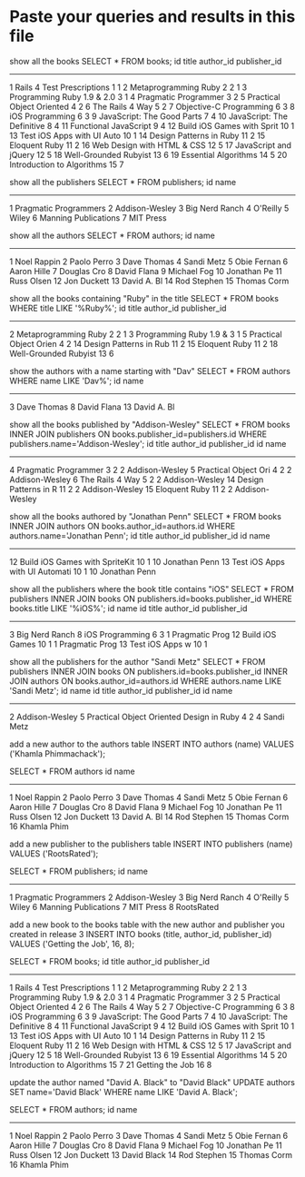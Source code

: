 Paste your queries and results in this file
================================================================================

show all the books
SELECT * FROM books;
id          title                       author_id   publisher_id
----------  --------------------------  ----------  ------------
1           Rails 4 Test Prescriptions  1           1
2           Metaprogramming Ruby 2      2           1
3           Programming Ruby 1.9 & 2.0  3           1
4           Pragmatic Programmer        3           2
5           Practical Object Oriented   4           2
6           The Rails 4 Way             5           2
7           Objective-C Programming     6           3
8           iOS Programming             6           3
9           JavaScript: The Good Parts  7           4
10          JavaScript: The Definitive  8           4
11          Functional JavaScript       9           4
12          Build iOS Games with Sprit  10          1
13          Test iOS Apps with UI Auto  10          1
14          Design Patterns in Ruby     11          2
15          Eloquent Ruby               11          2
16          Web Design with HTML & CSS  12          5
17          JavaScript and jQuery       12          5
18          Well-Grounded Rubyist       13          6
19          Essential Algorithms        14          5
20          Introduction to Algorithms  15          7

show all the publishers
SELECT * FROM publishers;
id          name
----------  ---------------------
1           Pragmatic Programmers
2           Addison-Wesley
3           Big Nerd Ranch
4           O'Reilly
5           Wiley
6           Manning Publications
7           MIT Press

show all the authors
SELECT * FROM authors;
id          name
----------  -----------
1           Noel Rappin
2           Paolo Perro
3           Dave Thomas
4           Sandi Metz
5           Obie Fernan
6           Aaron Hille
7           Douglas Cro
8           David Flana
9           Michael Fog
10          Jonathan Pe
11          Russ Olsen
12          Jon Duckett
13          David A. Bl
14          Rod Stephen
15          Thomas Corm

show all the books containing "Ruby" in the title
SELECT * FROM books
WHERE title LIKE '%Ruby%';
id          title                   author_id   publisher_id
----------  ----------------------  ----------  ------------
2           Metaprogramming Ruby 2  2           1
3           Programming Ruby 1.9 &  3           1
5           Practical Object Orien  4           2
14          Design Patterns in Rub  11          2
15          Eloquent Ruby           11          2
18          Well-Grounded Rubyist   13          6

show the authors with a name starting with "Dav"
SELECT * FROM authors
WHERE name LIKE 'Dav%';
id          name
----------  -----------
3           Dave Thomas
8           David Flana
13          David A. Bl

show all the books published by "Addison-Wesley"
SELECT * FROM books
INNER JOIN publishers
ON books.publisher_id=publishers.id
WHERE publishers.name='Addison-Wesley';
id          title                 author_id   publisher_id  id          name
----------  --------------------  ----------  ------------  ----------  --------------
4           Pragmatic Programmer  3           2             2           Addison-Wesley
5           Practical Object Ori  4           2             2           Addison-Wesley
6           The Rails 4 Way       5           2             2           Addison-Wesley
14          Design Patterns in R  11          2             2           Addison-Wesley
15          Eloquent Ruby         11          2             2           Addison-Wesley

show all the books authored by "Jonathan Penn"
SELECT * FROM books
INNER JOIN authors
ON books.author_id=authors.id
WHERE authors.name='Jonathan Penn';
id          title                           author_id   publisher_id  id          name
----------  ------------------------------  ----------  ------------  ----------  -------------
12          Build iOS Games with SpriteKit  10          1             10          Jonathan Penn
13          Test iOS Apps with UI Automati  10          1             10          Jonathan Penn

show all the publishers where the book title contains "iOS"
SELECT * FROM publishers
INNER JOIN books
ON publishers.id=books.publisher_id
WHERE books.title LIKE '%iOS%';
id          name            id          title            author_id   publisher_id
----------  --------------  ----------  ---------------  ----------  ------------
3           Big Nerd Ranch  8           iOS Programming  6           3
1           Pragmatic Prog  12          Build iOS Games  10          1
1           Pragmatic Prog  13          Test iOS Apps w  10          1

show all the publishers for the author "Sandi Metz"
SELECT * FROM publishers
INNER JOIN books
ON publishers.id=books.publisher_id
INNER JOIN authors
ON books.author_id=authors.id
WHERE authors.name LIKE 'Sandi Metz';
id          name            id          title                                     author_id   publisher_id  id          name
----------  --------------  ----------  ----------------------------------------  ----------  ------------  ----------  ----------
2           Addison-Wesley  5           Practical Object Oriented Design in Ruby  4           2             4           Sandi Metz

add a new author to the authors table
INSERT INTO authors (name)
VALUES ('Khamla Phimmachack');

SELECT * FROM authors
id          name
----------  -----------
1           Noel Rappin
2           Paolo Perro
3           Dave Thomas
4           Sandi Metz
5           Obie Fernan
6           Aaron Hille
7           Douglas Cro
8           David Flana
9           Michael Fog
10          Jonathan Pe
11          Russ Olsen
12          Jon Duckett
13          David A. Bl
14          Rod Stephen
15          Thomas Corm
16          Khamla Phim

add a new publisher to the publishers table
INSERT INTO publishers (name)
VALUES ('RootsRated');

SELECT * FROM publishers;
id          name
----------  ---------------------
1           Pragmatic Programmers
2           Addison-Wesley
3           Big Nerd Ranch
4           O'Reilly
5           Wiley
6           Manning Publications
7           MIT Press
8           RootsRated

add a new book to the books table with the new author and publisher you created in release 3
INSERT INTO books (title, author_id, publisher_id)
VALUES ('Getting the Job', 16, 8);

SELECT * FROM books;
id          title                       author_id   publisher_id
----------  --------------------------  ----------  ------------
1           Rails 4 Test Prescriptions  1           1
2           Metaprogramming Ruby 2      2           1
3           Programming Ruby 1.9 & 2.0  3           1
4           Pragmatic Programmer        3           2
5           Practical Object Oriented   4           2
6           The Rails 4 Way             5           2
7           Objective-C Programming     6           3
8           iOS Programming             6           3
9           JavaScript: The Good Parts  7           4
10          JavaScript: The Definitive  8           4
11          Functional JavaScript       9           4
12          Build iOS Games with Sprit  10          1
13          Test iOS Apps with UI Auto  10          1
14          Design Patterns in Ruby     11          2
15          Eloquent Ruby               11          2
16          Web Design with HTML & CSS  12          5
17          JavaScript and jQuery       12          5
18          Well-Grounded Rubyist       13          6
19          Essential Algorithms        14          5
20          Introduction to Algorithms  15          7
21          Getting the Job             16          8

update the author named "David A. Black" to "David Black"
UPDATE authors
SET name='David Black'
WHERE name LIKE 'David A. Black';

SELECT * FROM authors;
id          name
----------  -----------
1           Noel Rappin
2           Paolo Perro
3           Dave Thomas
4           Sandi Metz
5           Obie Fernan
6           Aaron Hille
7           Douglas Cro
8           David Flana
9           Michael Fog
10          Jonathan Pe
11          Russ Olsen
12          Jon Duckett
13          David Black
14          Rod Stephen
15          Thomas Corm
16          Khamla Phim


